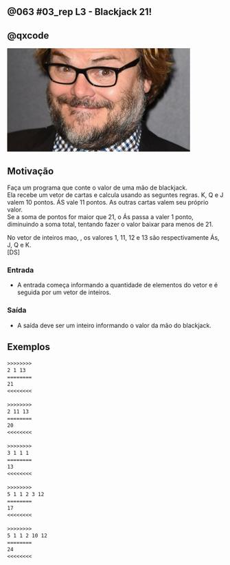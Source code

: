 ## @063 #03_rep L3 - Blackjack 21!
## @qxcode

![](__capa.jpg)

## Motivação

Faça um programa que conte o valor de uma mão de blackjack.  
Ela recebe um vetor de cartas e calcula usando as seguntes regras. K, Q e J valem 10 pontos. ÁS vale 11 pontos. As outras cartas valem seu próprio valor.  
Se a soma de pontos for maior que 21, o Ás passa a valer 1 ponto, diminuindo a soma total, tentando fazer o valor baixar para menos de 21.  
  
No vetor de inteiros mao, , os valores 1, 11, 12 e 13 são respectivamente Ás, J, Q e K.  
\[DS\]

### Entrada

- A entrada começa informando a quantidade de elementos do vetor e é seguida por um vetor de inteiros.  

### Saída

- A saída deve ser um inteiro informando o valor da mão do blackjack.

## Exemplos

```
>>>>>>>>
2 1 13
========
21
<<<<<<<<

>>>>>>>>
2 11 13
========
20
<<<<<<<<

>>>>>>>>
3 1 1 1
========
13
<<<<<<<<

>>>>>>>>
5 1 1 2 3 12
========
17
<<<<<<<<

>>>>>>>>
5 1 1 2 10 12  
========
24
<<<<<<<<
```

#


